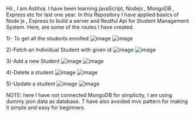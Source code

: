 Hii , I am Astitva. I have been learning javaScript, Nodejs , MongoDB , Express etc for last one year. In this Repository I have applied basics of Node js , Express to build a server and Restful Api for Student Management System. Here, are some of the 
routes I have created. 

1)- To get all the students enrolled
![image](https://github.com/user-attachments/assets/3016053f-1f28-48d3-a78f-dabeb64f04de)
![image](https://github.com/user-attachments/assets/ff38d4cf-f7f1-42b5-b7d2-d720bd3faf21)


2)-Fetch an Individual Student with given id
![image](https://github.com/user-attachments/assets/87190457-fc0c-468a-815d-e2ab9683e03b)
![image](https://github.com/user-attachments/assets/66a9cd5a-40ca-4a8c-8961-6414dfa6f629)


3)-Add a new Student
![image](https://github.com/user-attachments/assets/610f2ee0-48ad-4231-9152-a6ad6c6f0e58)
![image](https://github.com/user-attachments/assets/2a08b65a-857d-477f-a55e-512a56ca4964)


4)-Delete a student
![image](https://github.com/user-attachments/assets/6a1709da-b97c-4e18-b35b-bc0fc7b6ce43)
![image](https://github.com/user-attachments/assets/ac1bd61c-577f-41f7-8930-38e1a006b302)


5)-Update a student
![image](https://github.com/user-attachments/assets/2e99a3fd-72b6-43ad-b6d6-8e735bc95385)
![image](https://github.com/user-attachments/assets/9875f003-fb94-41bf-bce3-5ad27faf85cc)

NOTE: here I have not connected MongoDB for simplicity, I am using dummy json data as database. T have also avoided mvc pattern for making it simple and easy for beginners.




